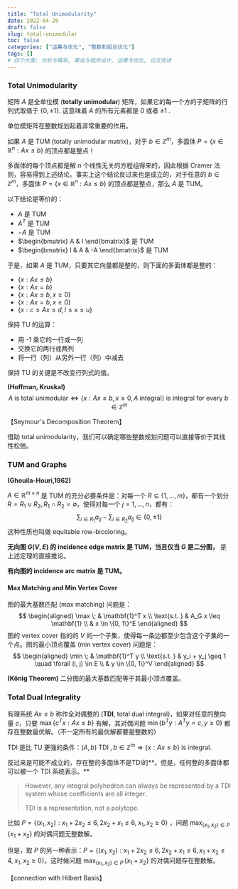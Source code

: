 ```yaml
---
title: "Total Unimodularity"
date: 2022-04-20
draft: false
slug: total-unimodular
toc: false
categories: ["运筹与优化", "整数和组合优化"]
tags: []
# 四个大类: 分析与概率, 算法与程序设计, 运筹与优化, 论文简读
---
```


### Total Unimodularity

矩阵 $A$ 是全单位模 (**totally unimodular**) 矩阵，如果它的每一个方的子矩阵的行列式取值于 $\{0, \pm1\}$. 这意味着 $A$ 的所有元素都是 $0$ 或者 $\pm1$ .

单位模矩阵在整数规划起着非常重要的作用。

如果 $A$ 是 TUM (totally unimodular matrix)，对于 $b\in \mathbb{Z}^m$，多面体 $P=\{x\in \mathbb{R}^n: Ax\leq b\}$ 的顶点都是整点！

多面体的每个顶点都是解 $n$ 个线性无关的方程组得来的，因此根据 Cramer 法则，容易得到上述结论。事实上这个结论反过来也是成立的，对于任意的 $b\in \mathbb{Z}^m$，多面体 $P=\{x\in \mathbb{R}^n: Ax\leq b\}$ 的顶点都是整点，那么 $A$ 是 TUM。

以下结论是等价的：

+ $A$ 是 TUM
+ $A^T$ 是 TUM
+ $-A$ 是 TUM
+ $\begin{bmatrix} A & I \end{bmatrix}$ 是 TUM
+ $\begin{bmatrix} I & A & -A \end{bmatrix}$ 是 TUM

于是，如果 $A$ 是 TUM，只要其它向量都是整的，则下面的多面体都是整的：


+ $\{x : Ax \leq b\}$
+ $\{x : Ax = b\}$
+ $\{x : Ax \leq b, x\geq 0\}$
+ $\{x : Ax = b, x\geq 0\}$
+ $\{ x : c \leq Ax \leq d, l \leq x \leq u \}$

保持 TU 的运算：

+ 用 -1 乘它的一行或一列
+ 交换它的两行或两列
+ 将一行（列）从另外一行（列）中减去

保持 TU 的关键是不改变行列式的值。

**(Hoffman, Kruskal)**
$$
A \text{ is total unimodular} \Longleftrightarrow \{x: Ax \leq b, x\geq 0, A \text{ integral}\} \text{ is integral for every } b \in \mathbb{Z}^m
$$


【Seymour's Decomposition Theorem】

借助 total unimodularity，我们可以确定哪些整数规划问题可以直接等价于其线性松弛。



### TUM and Graphs

**(Ghouila-Houri,1962)**

$A\in \mathbb{R}^{m \times n}$ 是 TUM 的充分必要条件是：对每一个 $R\subseteq \{1, \dots, m\}$，都有一个划分 $R=R_1 \cup R_2, R_1 \cap R_2 = \emptyset$，使得对每一个 $j=1, \dots, n$，都有：
$$
\sum_{i\in R_1} a_{ij} - \sum_{i \in R_2} a_{ij} \in \{0, \pm 1\}
$$
这种性质也叫做 equitable row-bicoloring。

**无向图 $G(V, E)$ 的 incidence edge matrix 是 TUM，当且仅当 $G$ 是二分图，** 是上述定理的直接推论。

**有向图的 incidence arc matrix 是 TUM。**

#### Max Matching and Min Vertex Cover

图的最大基数匹配 (max matching) 问题是：
$$
\begin{aligned}
\max \; & \mathbf{1}^T x \\
\text{s.t. } & A_G x \leq \mathbf{1} \\
& x \in \{0, 1\}^E
\end{aligned}
$$
图的 vertex cover 指的的 $V$ 的一个子集，使得每一条边都至少包含这个子集的一个点。图的最小顶点覆盖 (min vertex cover) 问题是：
$$
\begin{aligned}
\min \; & \mathbf{1}^T y \\
\text{s.t. } & y_i + y_j \geq 1 \quad \forall (i, j) \in E \\
& y \in \{0, 1\}^V
\end{aligned}
$$

**(König Theorem)**  二分图的最大基数匹配等于其最小顶点覆盖。



### Total Dual Integrality

有理系统 $Ax \leq b$ 称作全对偶整的 (**TDI**, total dual integral)，如果对任意的整向量 $c$，只要 $\max\{c^T x: A x \leq b\}$ 有解，其对偶问题 $\min \{b^T y : A^Ty = c, y \geq 0\}$ 都存在整数最优解。（不一定所有的最优解都要是整数的）

TDI 是比 TU 更强的条件：$(A, b) \text{ TDI }, b \in \mathbb{Z}^m \Longrightarrow \{x: Ax \leq b\} \text{ is integral}$.

反过来是可能不成立的，存在整的多面体不是TDI的**。但是，任何整的多面体都可以被一个 TDI 系统表示。**

> However, any integral polyhedron can always be represented by a TDI system whose coeﬃcients are all integer.
>
> TDI is a representation, not a polytope.

比如 $P = \{(x_1, x_2) : x_1 + 2x_2 \leq 6, 2x_2 + x_1 \leq 6, \; x_1, x_2 \geq 0\}$ ，问题 $\displaystyle\max_{(x_1, x_2) \in P}\, \{x_1 + x_2\}$ 的对偶问题无整数解。

但是，取 $P$ 的另一种表示：$P = \{(x_1, x_2) : x_1 + 2x_2 \leq 6, 2x_2 + x_1 \leq 6, x_1+ x_2 \leq 4,  \; x_1, x_2 \geq 0\}$，这时候问题 $\displaystyle\max_{(x_1, x_2) \in P}\, \{x_1 + x_2\}$ 的对偶问题存在整数解。



【connection with Hilbert Basis】
